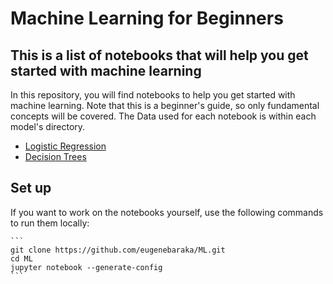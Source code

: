 # Machine Learning for Beginners

## This is a list of notebooks that will help you get started with machine learning

In this repository, you will find notebooks to help you get started with machine learning. Note that this is a beginner's guide, so only fundamental concepts will be covered. The Data used for each notebook is within each model's directory.

- [Logistic Regression](/Logistic%20Regression/)
- [Decision Trees](/Decision%20Trees/)

## Set up

If you want to work on the notebooks yourself, use the following commands to run them locally:
    
    ```
    git clone https://github.com/eugenebaraka/ML.git
    cd ML
    jupyter notebook --generate-config
    ```




